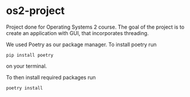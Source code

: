 # os2-project

Project done for Operating Systems 2 course.
The goal of the project is to create an application with GUI, that incorporates threading.

We used Poetry as our package manager. To install poetry run

```
pip install poetry
```

on your terminal.

To then install required packages run

```
poetry install
```
